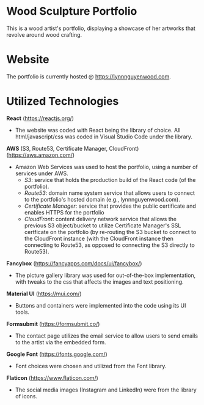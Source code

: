 # Wood Sculpture Portfolio

This is a wood artist's portfolio, displaying a showcase of her artworks that revolve around wood crafting.

# Website

The portfolio is currently hosted @ https://lynnnguyenwood.com.

# Utilized Technologies

**React** (https://reactjs.org/)

- The website was coded with React being the library of choice. All html/javascript/css was coded in Visual Studio Code under the library.

**AWS** (S3, Route53, Certificate Manager, CloudFront) (https://aws.amazon.com/)

- Amazon Web Services was used to host the portfolio, using a number of services under AWS.
  - _S3_: service that holds the production build of the React code (of the portfolio).
  - _Route53_: domain name system service that allows users to connect to the portfolio's hosted domain (e.g., lynnnguyenwood.com).
  - _Certificate Manager_: service that provides the public certificate and enables HTTPS for the portfolio
  - _CloudFront_: content delivery network service that allows the previous S3 object/bucket to utilize Certificate Manager's SSL certficate on the portfolio (by re-routing the S3 bucket to connect to the CloudFront instance (with the CloudFront instance then connecting to Route53, as opposed to connecting the S3 directly to Route53).

**Fancybox** (https://fancyapps.com/docs/ui/fancybox/)

- The picture gallery library was used for out-of-the-box implementation, with tweaks to the css that affects the images and text positioning.

**Material UI** (https://mui.com/)

- Buttons and containers were implemented into the code using its UI tools.

**Formsubmit** (https://formsubmit.co/)

- The contact page utilizes the email service to allow users to send emails to the artist via the embedded form.

**Google Font** (https://fonts.google.com/)

- Font choices were chosen and utilized from the Font library.

**Flaticon** (https://www.flaticon.com/)

- The social media images (Instagram and LinkedIn) were from the library of icons.
